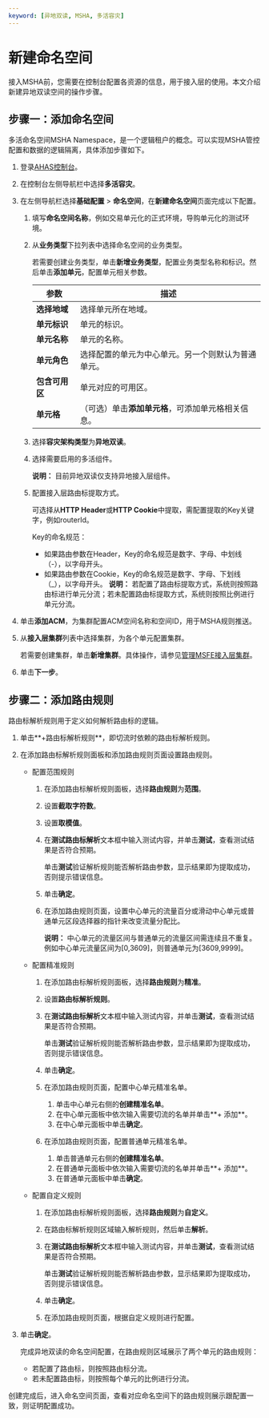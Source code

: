 ```yaml
---
keyword: [异地双读, MSHA, 多活容灾]
---
```


# 新建命名空间

接入MSHA前，您需要在控制台配置各资源的信息，用于接入层的使用。本文介绍新建异地双读空间的操作步骤。

## 步骤一：添加命名空间

多活命名空间MSHA Namespace，是一个逻辑租户的概念。可以实现MSHA管控配置和数据的逻辑隔离，具体添加步骤如下。

1.  登录[AHAS控制台](https://ahas.console.aliyun.com)。

2.  在控制台左侧导航栏中选择**多活容灾**。

3.  在左侧导航栏选择**基础配置** \> **命名空间**，在**新建命名空间**页面完成以下配置。

    1.  填写**命名空间名称**，例如交易单元化的正式环境，导购单元化的测试环境。

    2.  从**业务类型**下拉列表中选择命名空间的业务类型。

        若需要创建业务类型，单击**新增业务类型**，配置业务类型名称和标识。然后单击**添加单元**，配置单元相关参数。

        |参数|描述|
        |--|--|
        |**选择地域**|选择单元所在地域。|
        |**单元标识**|单元的标识。|
        |**单元名称**|单元的名称。|
        |**单元角色**|选择配置的单元为中心单元。另一个则默认为普通单元。|
        |**包含可用区**|单元对应的可用区。|
        |**单元格**|（可选）单击**添加单元格**，可添加单元格相关信息。|

    3.  选择**容灾架构类型**为**异地双读**。

    4.  选择需要启用的多活组件。

        **说明：** 目前异地双读仅支持异地接入层组件。

    5.  配置接入层路由标提取方式。

        可选择从**HTTP Header**或**HTTP Cookie**中提取，需配置提取的Key关键字，例如routerId。

        Key的命名规范：

        -   如果路由参数在Header，Key的命名规范是数字、字母、中划线（-），以字母开头。
        -   如果路由参数在Cookie，Key的命名规范是数字、字母、下划线（\_），以字母开头。
        **说明：** 若配置了路由标提取方式，系统则按照路由标进行单元分流；若未配置路由标提取方式，系统则按照比例进行单元分流。

4.  单击**添加ACM**，为集群配置ACM空间名称和空间ID，用于MSHA规则推送。

5.  从**接入层集群**列表中选择集群，为各个单元配置集群。

    若需要创建集群，单击**新增集群**。具体操作，请参见[管理MSFE接入层集群](/cn.zh-CN/多活容灾/用户指南/管理资源/管理MSFE接入层集群.md)。

6.  单击**下一步**。


## 步骤二：添加路由规则

路由标解析规则用于定义如何解析路由标的逻辑。

1.  单击**+路由标解析规则**，即切流时依赖的路由标解析规则。

2.  在添加路由标解析规则面板和添加路由规则页面设置路由规则。

    -   配置范围规则
        1.  在添加路由标解析规则面板，选择**路由规则**为**范围**。
        2.  设置**截取字符数**。
        3.  设置**取模值**。
        4.  在**测试路由标解析**文本框中输入测试内容，并单击**测试**，查看测试结果是否符合预期。

            单击**测试**验证解析规则能否解析路由参数，显示结果即为提取成功，否则提示错误信息。

        5.  单击**确定**。
        6.  在添加路由规则页面，设置中心单元的流量百分或滑动中心单元或普通单元区段选择器的指针来改变流量分配比。

            **说明：** 中心单元的流量区间与普通单元的流量区间需连续且不重复。例如中心单元流量区间为\[0,3609\]，则普通单元为\[3609,9999\]。

    -   配置精准规则
        1.  在添加路由标解析规则面板，选择**路由规则**为**精准**。
        2.  设置**路由标解析规则**。
        3.  在**测试路由标解析**文本框中输入测试内容，并单击**测试**，查看测试结果是否符合预期。

            单击**测试**验证解析规则能否解析路由参数，显示结果即为提取成功，否则提示错误信息。

        4.  单击**确定**。
        5.  在添加路由规则页面，配置中心单元精准名单。
            1.  单击中心单元右侧的**创建精准名单**。
            2.  在中心单元面板中依次输入需要切流的名单并单击**+ 添加**。
            3.  在中心单元面板中单击**确定**。
        6.  在添加路由规则页面，配置普通单元精准名单。
            1.  单击普通单元右侧的**创建精准名单**。
            2.  在普通单元面板中依次输入需要切流的名单并单击**+ 添加**。
            3.  在普通单元面板中单击**确定**。
    -   配置自定义规则
        1.  在添加路由标解析规则面板，选择**路由规则**为**自定义**。
        2.  在路由标解析规则区域输入解析规则，然后单击**解析**。
        3.  在**测试路由标解析**文本框中输入测试内容，并单击**测试**，查看测试结果是否符合预期。

            单击**测试**验证解析规则能否解析路由参数，显示结果即为提取成功，否则提示错误信息。

        4.  单击**确定**。
        5.  在添加路由规则页面，根据自定义规则进行配置。
3.  单击**确定**。

    完成异地双读的命名空间配置，在路由规则区域展示了两个单元的路由规则：

    -   若配置了路由标，则按照路由标分流。
    -   若未配置路由标，则按照每个单元的比例进行分流。

创建完成后，进入命名空间页面，查看对应命名空间下的路由规则展示跟配置一致，则证明配置成功。

